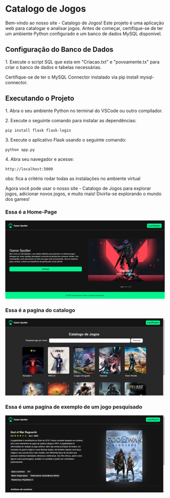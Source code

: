 <h1>Catalogo de Jogos</h1>
<p> Bem-vindo ao nosso site - Catalogo de Jogos! Este projeto é uma aplicação web para catalogar e analisar jogos. Antes de começar, certifique-se de ter um ambiente Python configurado e um banco de dados MySQL disponível. </p>
<h2>Configuração do Banco de Dados</h2>
<p>1. Execute o script SQL  que esta em "Criacao.txt" e "povoamente.tx" para criar o banco de dados e tabelas necessárias.</p>
<p>Certifique-se de ter o MySQL Connector instalado via pip install mysql-connector.</p>


<h2>Executando o Projeto</h2>
<p>1. Abra o seu ambiente Python no terminal do VSCode ou outro compilador.</p>
<p>2. Execute o seguinte comando para instalar as dependências:</p>

```
pip install flask flask-login
```
<p>3. Execute o aplicativo Flask usando o seguinte comando:</p>

```
python app.py
```
<p>4. Abra seu navegador e acesse:</p>

```
http://localhost:5000
```
obs: fica a critério rodar todas as instalações no ambiente virtual

<p>Agora você pode usar o nosso site - Catalogo de Jogos para explorar jogos, adicionar novos jogos, e muito mais! Divirta-se explorando o mundo dos games! </p>

<p><h3>Essa é a Home-Page</h3></p>
<img src="/static/img/HomePage.png">

<p><h3>Essa é a pagina do catalogo</h3></p>

<img src="/static/img/Catalogo.png">

<p><h3>Essa é uma pagina de exemplo de um jogo pesquisado</h3></p>
<img src="/static/img/PaginaJogo.png">